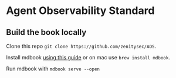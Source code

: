 # Agent Observability Standard

## Build the book locally

Clone this repo `git clone https://github.com/zenitysec/AOS`.

Install mdbook [using this guide](https://rust-lang.github.io/mdBook/guide/installation.html) or on mac use `brew install mdbook`.

Run mdbook with `mdbook serve --open`